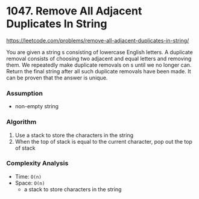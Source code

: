 # 1047. Remove All Adjacent Duplicates In String
https://leetcode.com/problems/remove-all-adjacent-duplicates-in-string/

You are given a string s consisting of lowercase English letters. A duplicate removal consists of choosing two adjacent and equal letters and removing them.
We repeatedly make duplicate removals on s until we no longer can.
Return the final string after all such duplicate removals have been made. It can be proven that the answer is unique.

### Assumption

- non-empty string

### Algorithm

1. Use a stack to store the characters in the string
2. When the top of stack is equal to the current character, pop out the top of stack

### Complexity Analysis

- Time: `O(n)`
- Space: `O(n)`
  - a stack to store characters in the string
